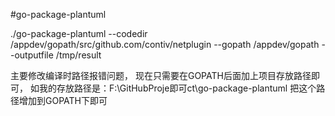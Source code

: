 #go-package-plantuml

./go-package-plantuml --codedir /appdev/gopath/src/github.com/contiv/netplugin --gopath /appdev/gopath --outputfile  /tmp/result

主要修改编译时路径报错问题，
现在只需要在GOPATH后面加上项目存放路径即可，
如我的存放路径是：F:\GitHubProje即可ct\go-package-plantuml
把这个路径增加到GOPATH下即可